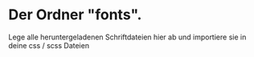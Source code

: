 # Der Ordner "fonts".

Lege alle heruntergeladenen Schriftdateien hier ab und importiere sie in deine css / scss Dateien
